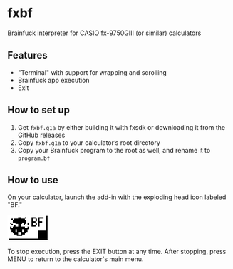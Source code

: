 # fxbf

Brainfuck interpreter for CASIO fx-9750GIII (or similar) calculators

## Features

- "Terminal" with support for wrapping and scrolling
- Brainfuck app execution
- Exit 


## How to set up

1. Get `fxbf.g1a` by either building it with fxsdk or downloading it from the GitHub releases
2. Copy `fxbf.g1a` to your calculator’s root directory
3. Copy your Brainfuck program to the root as well, and rename it to `program.bf`

## How to use

On your calculator, launch the add-in with the exploding head icon labeled "BF."

<img src="assets-fx/icon.png" alt="Add-in icon" width="90" style="image-rendering: pixelated;">

To stop execution, press the EXIT button at any time. After stopping, press MENU to return to the calculator's main menu.